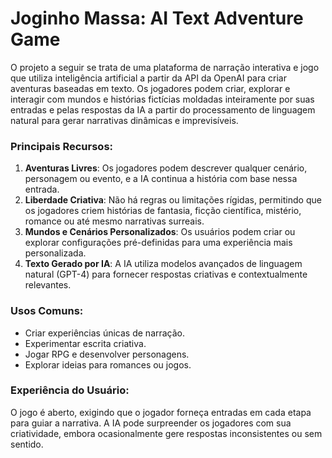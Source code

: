 # Joginho Massa: AI Text Adventure Game

O projeto a seguir se trata de uma plataforma de narração interativa e jogo que utiliza inteligência artificial a partir da API da OpenAI para criar aventuras baseadas em texto. Os jogadores podem criar, explorar e interagir com mundos e histórias fictícias moldadas inteiramente por suas entradas e pelas respostas da IA a partir do processamento de linguagem natural para gerar narrativas dinâmicas e imprevisíveis.

### Principais Recursos:

1. **Aventuras Livres**: Os jogadores podem descrever qualquer cenário, personagem ou evento, e a IA continua a história com base nessa entrada.
2. **Liberdade Criativa**: Não há regras ou limitações rígidas, permitindo que os jogadores criem histórias de fantasia, ficção científica, mistério, romance ou até mesmo narrativas surreais.
3. **Mundos e Cenários Personalizados**: Os usuários podem criar ou explorar configurações pré-definidas para uma experiência mais personalizada.
5. **Texto Gerado por IA**: A IA utiliza modelos avançados de linguagem natural (GPT-4) para fornecer respostas criativas e contextualmente relevantes.

### Usos Comuns:

- Criar experiências únicas de narração.
- Experimentar escrita criativa.
- Jogar RPG e desenvolver personagens.
- Explorar ideias para romances ou jogos.

### Experiência do Usuário:

O jogo é aberto, exigindo que o jogador forneça entradas em cada etapa para guiar a narrativa. A IA pode surpreender os jogadores com sua criatividade, embora ocasionalmente gere respostas inconsistentes ou sem sentido. 

